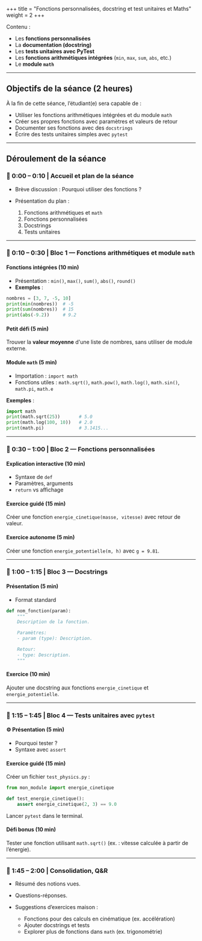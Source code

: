+++
title = "Fonctions personnalisées, docstring et test unitaires et Maths"
weight = 2
+++

Contenu :

* Les **fonctions personnalisées**
* La **documentation (docstring)**
* Les **tests unitaires avec PyTest**
* Les **fonctions arithmétiques intégrées** (`min`, `max`, `sum`, `abs`, etc.)
* Le **module `math`**

---

## Objectifs de la séance (2 heures)

À la fin de cette séance, l’étudiant(e) sera capable de :

* Utiliser les fonctions arithmétiques intégrées et du module `math`
* Créer ses propres fonctions avec paramètres et valeurs de retour
* Documenter ses fonctions avec des `docstrings`
* Écrire des tests unitaires simples avec `pytest`

---

## Déroulement de la séance

### 🔹 0:00 – 0:10 | Accueil et plan de la séance

* Brève discussion : Pourquoi utiliser des fonctions ?
* Présentation du plan :

  1. Fonctions arithmétiques et `math`
  2. Fonctions personnalisées
  3. Docstrings
  4. Tests unitaires

---

### 🔹 0:10 – 0:30 | Bloc 1 — Fonctions arithmétiques et module `math`

#### Fonctions intégrées (10 min)

* Présentation : `min()`, `max()`, `sum()`, `abs()`, `round()`
* **Exemples** :

```python
nombres = [3, 7, -5, 10]
print(min(nombres))  # -5
print(sum(nombres))  # 15
print(abs(-9.2))     # 9.2
```

#### Petit défi (5 min)

Trouver la **valeur moyenne** d'une liste de nombres, sans utiliser de module externe.

#### Module `math` (5 min)

* Importation : `import math`
* Fonctions utiles : `math.sqrt()`, `math.pow()`, `math.log()`, `math.sin()`, `math.pi`, `math.e`

**Exemples** :

```python
import math
print(math.sqrt(25))       # 5.0
print(math.log(100, 10))   # 2.0
print(math.pi)             # 3.1415...
```

---

### 🔹 0:30 – 1:00 | Bloc 2 — Fonctions personnalisées

#### Explication interactive (10 min)

* Syntaxe de `def`
* Paramètres, arguments
* `return` vs affichage

#### Exercice guidé (15 min)

Créer une fonction `energie_cinetique(masse, vitesse)` avec retour de valeur.

#### Exercice autonome (5 min)

Créer une fonction `energie_potentielle(m, h)` avec `g = 9.81`.

---

### 🔹 1:00 – 1:15 | Bloc 3 — Docstrings

#### Présentation (5 min)

* Format standard

```python
def nom_fonction(param):
    """
    Description de la fonction.

    Paramètres:
    - param (type): Description.

    Retour:
    - type: Description.
    """
```

#### Exercice (10 min)

Ajouter une docstring aux fonctions `energie_cinetique` et `energie_potentielle`.

---

### 🔹 1:15 – 1:45 | Bloc 4 — Tests unitaires avec `pytest`

#### ⚙️ Présentation (5 min)

* Pourquoi tester ?
* Syntaxe avec `assert`

#### Exercice guidé (15 min)

Créer un fichier `test_physics.py` :

```python
from mon_module import energie_cinetique

def test_energie_cinetique():
    assert energie_cinetique(2, 3) == 9.0
```

Lancer `pytest` dans le terminal.

#### Défi bonus (10 min)

Tester une fonction utilisant `math.sqrt()` (ex. : vitesse calculée à partir de l’énergie).

---

### 🔹 1:45 – 2:00 | Consolidation, Q\&R

* Résumé des notions vues.
* Questions-réponses.
* Suggestions d’exercices maison :

  * Fonctions pour des calculs en cinématique (ex. accélération)
  * Ajouter docstrings et tests
  * Explorer plus de fonctions dans `math` (ex. trigonométrie)


